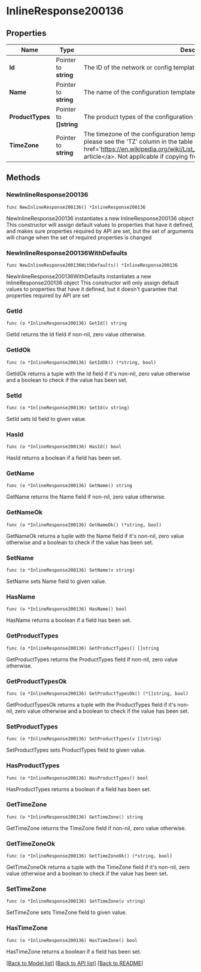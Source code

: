 # InlineResponse200136

## Properties

Name | Type | Description | Notes
------------ | ------------- | ------------- | -------------
**Id** | Pointer to **string** | The ID of the network or config template to copy configuration from | [optional] 
**Name** | Pointer to **string** | The name of the configuration template | [optional] 
**ProductTypes** | Pointer to **[]string** | The product types of the configuration template | [optional] 
**TimeZone** | Pointer to **string** | The timezone of the configuration template. For a list of allowed timezones, please see the &#39;TZ&#39; column in the table in &lt;a target&#x3D;&#39;_blank&#39; href&#x3D;&#39;https://en.wikipedia.org/wiki/List_of_tz_database_time_zones&#39;&gt;this article&lt;/a&gt;. Not applicable if copying from existing network or template | [optional] 

## Methods

### NewInlineResponse200136

`func NewInlineResponse200136() *InlineResponse200136`

NewInlineResponse200136 instantiates a new InlineResponse200136 object
This constructor will assign default values to properties that have it defined,
and makes sure properties required by API are set, but the set of arguments
will change when the set of required properties is changed

### NewInlineResponse200136WithDefaults

`func NewInlineResponse200136WithDefaults() *InlineResponse200136`

NewInlineResponse200136WithDefaults instantiates a new InlineResponse200136 object
This constructor will only assign default values to properties that have it defined,
but it doesn't guarantee that properties required by API are set

### GetId

`func (o *InlineResponse200136) GetId() string`

GetId returns the Id field if non-nil, zero value otherwise.

### GetIdOk

`func (o *InlineResponse200136) GetIdOk() (*string, bool)`

GetIdOk returns a tuple with the Id field if it's non-nil, zero value otherwise
and a boolean to check if the value has been set.

### SetId

`func (o *InlineResponse200136) SetId(v string)`

SetId sets Id field to given value.

### HasId

`func (o *InlineResponse200136) HasId() bool`

HasId returns a boolean if a field has been set.

### GetName

`func (o *InlineResponse200136) GetName() string`

GetName returns the Name field if non-nil, zero value otherwise.

### GetNameOk

`func (o *InlineResponse200136) GetNameOk() (*string, bool)`

GetNameOk returns a tuple with the Name field if it's non-nil, zero value otherwise
and a boolean to check if the value has been set.

### SetName

`func (o *InlineResponse200136) SetName(v string)`

SetName sets Name field to given value.

### HasName

`func (o *InlineResponse200136) HasName() bool`

HasName returns a boolean if a field has been set.

### GetProductTypes

`func (o *InlineResponse200136) GetProductTypes() []string`

GetProductTypes returns the ProductTypes field if non-nil, zero value otherwise.

### GetProductTypesOk

`func (o *InlineResponse200136) GetProductTypesOk() (*[]string, bool)`

GetProductTypesOk returns a tuple with the ProductTypes field if it's non-nil, zero value otherwise
and a boolean to check if the value has been set.

### SetProductTypes

`func (o *InlineResponse200136) SetProductTypes(v []string)`

SetProductTypes sets ProductTypes field to given value.

### HasProductTypes

`func (o *InlineResponse200136) HasProductTypes() bool`

HasProductTypes returns a boolean if a field has been set.

### GetTimeZone

`func (o *InlineResponse200136) GetTimeZone() string`

GetTimeZone returns the TimeZone field if non-nil, zero value otherwise.

### GetTimeZoneOk

`func (o *InlineResponse200136) GetTimeZoneOk() (*string, bool)`

GetTimeZoneOk returns a tuple with the TimeZone field if it's non-nil, zero value otherwise
and a boolean to check if the value has been set.

### SetTimeZone

`func (o *InlineResponse200136) SetTimeZone(v string)`

SetTimeZone sets TimeZone field to given value.

### HasTimeZone

`func (o *InlineResponse200136) HasTimeZone() bool`

HasTimeZone returns a boolean if a field has been set.


[[Back to Model list]](../README.md#documentation-for-models) [[Back to API list]](../README.md#documentation-for-api-endpoints) [[Back to README]](../README.md)


